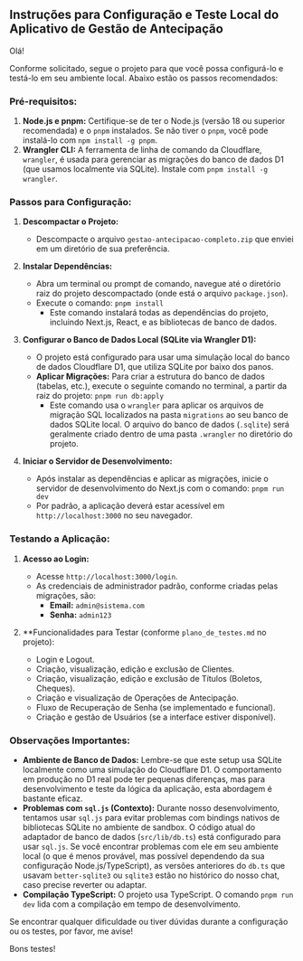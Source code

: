 ## Instruções para Configuração e Teste Local do Aplicativo de Gestão de Antecipação

Olá!

Conforme solicitado, segue o projeto para que você possa configurá-lo e testá-lo em seu ambiente local. Abaixo estão os passos recomendados:

### Pré-requisitos:

1.  **Node.js e pnpm:** Certifique-se de ter o Node.js (versão 18 ou superior recomendada) e o `pnpm` instalados. Se não tiver o `pnpm`, você pode instalá-lo com `npm install -g pnpm`.
2.  **Wrangler CLI:** A ferramenta de linha de comando da Cloudflare, `wrangler`, é usada para gerenciar as migrações do banco de dados D1 (que usamos localmente via SQLite). Instale com `pnpm install -g wrangler`.

### Passos para Configuração:

1.  **Descompactar o Projeto:**
    *   Descompacte o arquivo `gestao-antecipacao-completo.zip` que enviei em um diretório de sua preferência.

2.  **Instalar Dependências:**
    *   Abra um terminal ou prompt de comando, navegue até o diretório raiz do projeto descompactado (onde está o arquivo `package.json`).
    *   Execute o comando: `pnpm install`
        *   Este comando instalará todas as dependências do projeto, incluindo Next.js, React, e as bibliotecas de banco de dados.

3.  **Configurar o Banco de Dados Local (SQLite via Wrangler D1):**
    *   O projeto está configurado para usar uma simulação local do banco de dados Cloudflare D1, que utiliza SQLite por baixo dos panos.
    *   **Aplicar Migrações:** Para criar a estrutura do banco de dados (tabelas, etc.), execute o seguinte comando no terminal, a partir da raiz do projeto:
        `pnpm run db:apply`
        *   Este comando usa o `wrangler` para aplicar os arquivos de migração SQL localizados na pasta `migrations` ao seu banco de dados SQLite local. O arquivo do banco de dados (`.sqlite`) será geralmente criado dentro de uma pasta `.wrangler` no diretório do projeto.

4.  **Iniciar o Servidor de Desenvolvimento:**
    *   Após instalar as dependências e aplicar as migrações, inicie o servidor de desenvolvimento do Next.js com o comando:
        `pnpm run dev`
    *   Por padrão, a aplicação deverá estar acessível em `http://localhost:3000` no seu navegador.

### Testando a Aplicação:

1.  **Acesso ao Login:**
    *   Acesse `http://localhost:3000/login`.
    *   As credenciais de administrador padrão, conforme criadas pelas migrações, são:
        *   **Email:** `admin@sistema.com`
        *   **Senha:** `admin123`

2.  **Funcionalidades para Testar (conforme `plano_de_testes.md` no projeto):
    *   Login e Logout.
    *   Criação, visualização, edição e exclusão de Clientes.
    *   Criação, visualização, edição e exclusão de Títulos (Boletos, Cheques).
    *   Criação e visualização de Operações de Antecipação.
    *   Fluxo de Recuperação de Senha (se implementado e funcional).
    *   Criação e gestão de Usuários (se a interface estiver disponível).

### Observações Importantes:

*   **Ambiente de Banco de Dados:** Lembre-se que este setup usa SQLite localmente como uma simulação do Cloudflare D1. O comportamento em produção no D1 real pode ter pequenas diferenças, mas para desenvolvimento e teste da lógica da aplicação, esta abordagem é bastante eficaz.
*   **Problemas com `sql.js` (Contexto):** Durante nosso desenvolvimento, tentamos usar `sql.js` para evitar problemas com bindings nativos de bibliotecas SQLite no ambiente de sandbox. O código atual do adaptador de banco de dados (`src/lib/db.ts`) está configurado para usar `sql.js`. Se você encontrar problemas com ele em seu ambiente local (o que é menos provável, mas possível dependendo da sua configuração Node.js/TypeScript), as versões anteriores do `db.ts` que usavam `better-sqlite3` ou `sqlite3` estão no histórico do nosso chat, caso precise reverter ou adaptar.
*   **Compilação TypeScript:** O projeto usa TypeScript. O comando `pnpm run dev` lida com a compilação em tempo de desenvolvimento.

Se encontrar qualquer dificuldade ou tiver dúvidas durante a configuração ou os testes, por favor, me avise!

Bons testes!
